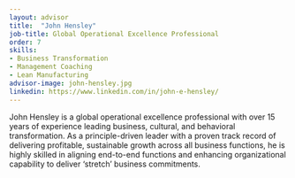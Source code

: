 ```yaml
---
layout: advisor
title:  "John Hensley"
job-title: Global Operational Excellence Professional
order: 7
skills:
- Business Transformation
- Management Coaching
- Lean Manufacturing
advisor-image: john-hensley.jpg
linkedin: https://www.linkedin.com/in/john-e-hensley/
---
```

John Hensley is a global operational excellence professional with over 15 years of experience leading business, cultural, and behavioral transformation. As a principle-driven leader with a proven track record of delivering profitable, sustainable growth across all business functions, he is highly skilled in aligning end-to-end functions and enhancing organizational capability to deliver ‘stretch’ business commitments. 
